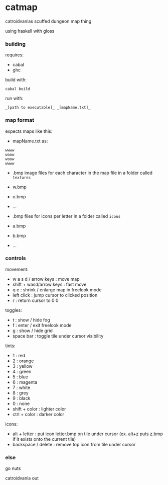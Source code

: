 # catmap

catroidvanias scuffed dungeon map thing

using haskell with gloss

### building

requires:

- cabal
- ghc

build with:
```
cabal build
```

run with:
```
_[path to executable]_ _[mapName.txt]_
```

### map format

expects maps like this:

- mapName.txt as:
```
wwww
woow
woow
wwww
```

- .bmp image files for each character in the map file in a folder called `textures`
- w.bmp
- o.bmp
- ...

- .bmp files for icons per letter in a folder called `icons`
- a.bmp
- b.bmp
- ...

### controls

movement:
- w a s d / arrow keys : move map
- shift + wasd/arrow keys : fast move
- q e : shrink / enlarge map in freelook mode
- left click : jump cursor to clicked position
- r : return cursor to 0 0

toggles:
- t : show / hide fog
- f : enter / exit freelook mode
- g : show / hide grid
- space bar : toggle tile under cursor visibility

tints:
- 1 : red
- 2 : orange
- 3 : yellow
- 4 : green
- 5 : blue
- 6 : magenta
- 7 : white
- 8 : grey
- 9 : black
- 0 : none
- shift + color : lighter color
- ctrl + color : darker color

icons:
- alt + letter : put icon letter.bmp on tile under cursor (ex. alt+z puts z.bmp if it exists onto the current tile)
- backspace / delete : remove top icon from tile under cursor

### else

go nuts

catroidvania out
